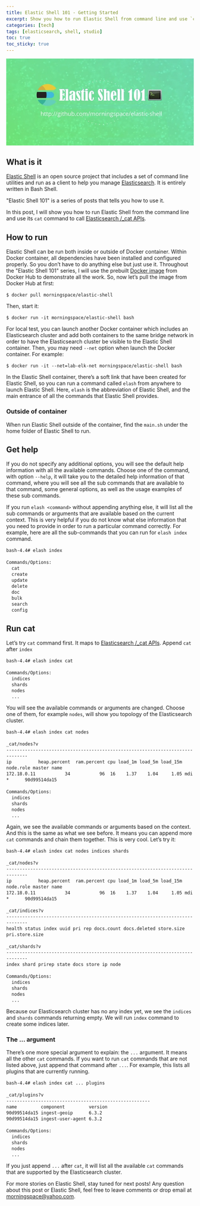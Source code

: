 ```yaml
---
title: Elastic Shell 101 - Getting Started
excerpt: Show you how to run Elastic Shell from command line and use `cat` command to call [Elasticsearch /_cat APIs](https://www.elastic.co/guide/en/elasticsearch/reference/current/cat.html).
categories: [tech]
tags: [elasticsearch, shell, studio]
toc: true
toc_sticky: true
---
```


![](/assets/images/studio/elash-101.jpg)

## What is it

[Elastic Shell](https://github.com/morningspace/elastic-shell) is an open source project that includes a set of command line utilities and run as a client to help you manage [Elasticsearch](https://www.elastic.co/products/elasticsearch). It is entirely written in Bash Shell.

"Elastic Shell 101" is a series of posts that tells you how to use it.

In this post, I will show you how to run Elastic Shell from the command line and use its `cat` command to call [Elasticsearch /_cat APIs](https://www.elastic.co/guide/en/elasticsearch/reference/current/cat.html).

## How to run

Elastic Shell can be run both inside or outside of Docker container. Within Docker container, all dependencies have been installed and configured properly. So you don’t have to do anything else but just use it. Throughout the "Elastic Shell 101" series, I will use the prebuilt [Docker image](https://cloud.docker.com/u/morningspace/repository/docker/morningspace/elastic-shell) from Docker Hub to demonstrate all the work. So, now let’s pull the image from Docker Hub at first:
```shell
$ docker pull morningspace/elastic-shell
```

Then, start it:
```shell
$ docker run -it morningspace/elastic-shell bash
```

For local test, you can launch another Docker container which includes an Elasticsearch cluster and add both containers to the same bridge network in order to have the Elasticsearch cluster be visible to the Elastic Shell container. Then, you may need `--net` option when launch the Docker container. For example:
```shell
$ docker run -it --net=lab-elk-net morningspace/elastic-shell bash
```

In the Elastic Shell container, there’s a soft link that have been created for Elastic Shell, so you can run a command called `elash` from anywhere to launch Elastic Shell. Here, `elash` is the abbreviation of Elastic Shell, and the main entrance of all the commands that Elastic Shell provides.

### Outside of container

When run Elastic Shell outside of the container, find the `main.sh` under the home folder of Elastic Shell to run.

## Get help

If you do not specify any additional options, you will see the default help information with all the available commands. Choose one of the command, with option `--help`, it will take you to the detailed help information of that command, where you will see all the sub commands that are available to that command, some general options, as well as the usage examples of these sub commands.

If you run `elash <command>` without appending anything else, it will list all the sub commands or arguments that are available based on the current context. This is very helpful if you do not know what else information that you need to provide in order to run a particular command correctly. For example, here are all the sub-commands that you can run for `elash index` command.
```shell
bash-4.4# elash index

Commands/Options:
  cat
  create
  update
  delete
  doc
  bulk
  search
  config
```

## Run cat

Let’s try `cat` command first. It maps to [Elasticsearch /_cat APIs](https://www.elastic.co/guide/en/elasticsearch/reference/current/cat.html). Append `cat` after `index`
```shell
bash-4.4# elash index cat

Commands/Options:
  indices
  shards
  nodes
  ...
```

You will see the available commands or arguments are changed. Choose one of them, for example `nodes`, will show you topology of the Elasticsearch cluster.
```shell
bash-4.4# elash index cat nodes

_cat/nodes?v
------------------------------------------------------------------------------
ip          heap.percent  ram.percent cpu load_1m load_5m load_15m node.role master name
172.18.0.11           34           96  16    1.37    1.04     1.05 mdi       *      90d99514da15

Commands/Options:
  indices
  shards
  nodes
  ...
```

Again, we see the available commands or arguments based on the context. And this is the same as what we see before. It means you can append more `cat` commands and chain them together. This is very cool. Let’s try it:
```shell
bash-4.4# elash index cat nodes indices shards

_cat/nodes?v
------------------------------------------------------------------------------
ip          heap.percent  ram.percent cpu load_1m load_5m load_15m node.role master name
172.18.0.11           34           96  16    1.37    1.04     1.05 mdi       *      90d99514da15

_cat/indices?v
------------------------------------------------------------------------------
health status index uuid pri rep docs.count docs.deleted store.size pri.store.size

_cat/shards?v
------------------------------------------------------------------------------
index shard prirep state docs store ip node

Commands/Options:
  indices
  shards
  nodes
  ...
```

Because our Elasticsearch cluster has no any index yet, we see the `indices` and `shards` commands returning empty. We will run `index` command to create some indices later.

### The ... argument

There’s one more special argument to explain: the `...` argument. It means all the other `cat` commands. If you want to run `cat` commands that are not listed above, just append that command after `...`. For example, this lists all plugins that are currently running.
```shell
bash-4.4# elash index cat ... plugins

_cat/plugins?v
------------------------------------------------------
name         component         version
90d99514da15 ingest-geoip      6.3.2
90d99514da15 ingest-user-agent 6.3.2

Commands/Options:
  indices
  shards
  nodes
  ...
```

If you just append `...` after `cat`, it will list all the available `cat` commands that are supported by the Elasticsearch cluster.

For more stories on Elastic Shell, stay tuned for next posts! Any question about this post or Elastic Shell, feel free to leave comments or drop email at morningspace@yahoo.com.
